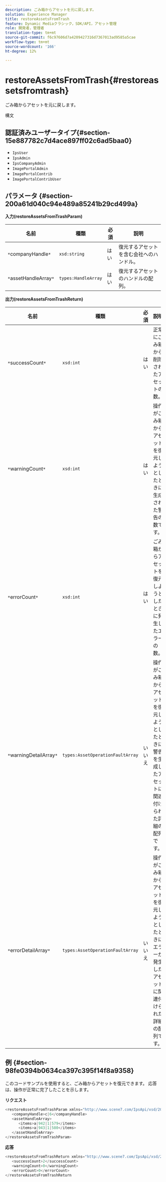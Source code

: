```yaml
---
description: ごみ箱からアセットを元に戻します。
solution: Experience Manager
title: restoreAssetsFromTrash
feature: Dynamic Mediaクラシック，SDK/API，アセット管理
role: 開発者，管理者
translation-type: tm+mt
source-git-commit: f6c97606d7a4209427316d7367013ad9585a5cae
workflow-type: tm+mt
source-wordcount: '166'
ht-degree: 12%

---
```



# restoreAssetsFromTrash{#restoreassetsfromtrash}

ごみ箱からアセットを元に戻します。

構文

## 認証済みユーザータイプ{#section-15e887782c7d4ace897ff02c6ad5baa0}

* `IpsUser`
* `IpsAdmin`
* `IpsCompanyAdmin`
* `ImagePortalAdmin`
* `ImagePortalContrib`
* `ImagePortalContribUser`

## パラメータ {#section-200a61d040c94e489a85241b29cd499a}

**入力(restoreAssetsFromTrashParam)**

| 名前 | 種類 | 必須 | 説明 |
|---|---|---|---|
| `*`companyHandle`*` | `xsd:string` | はい | 復元するアセットを含む会社へのハンドル。 |
| `*`assetHandleArray`*` | `types:HandleArray` | はい | 復元するアセットのハンドルの配列。 |

**出力(restoreAssetsFromTrashReturn)**

| 名前 | 種類 | 必須 | 説明 |
|---|---|---|---|
| `*`successCount`*` | `xsd:int` | はい | 正常にごみ箱から削除されたアセットの数。 |
| `*`warningCount`*` | `xsd:int` | はい | 操作がごみ箱からアセットを復元しようとしたときに生成された警告の数です。 |
| `*`errorCount`*` | `xsd:int` | はい | ごみ箱からアセットを復元しようとしたときに発生したエラーの数。 |
| `*`warningDetailArray`*` | `types:AssetOperationFaultArray` | いいえ | 操作がごみ箱からアセットを復元しようとしたときに警告を生成したアセットに関連付けられた詳細の配列です。 |
| `*`errorDetailArray`*` | `types:AssetOperationFaultArray` | いいえ | 操作がごみ箱からアセットを復元しようとしたときにエラーが発生したアセットに関連付けられた詳細の配列です。 |

## 例 {#section-98fe0394b0634ca397c395f14f8a9358}

このコードサンプルを使用すると、ごみ箱からアセットを復元できます。 応答は、操作が正常に完了したことを示します。

**リクエスト**

```java
<restoreAssetsFromTrashParam xmlns="http://www.scene7.com/IpsApi/xsd/2008-01-15">
   <companyHandle>c|6</companyHandle>
   <assetHandleArray>
      <items>a|942|1|579</items>
      <items>a|943|1|580</items>
   </assetHandleArray>
</restoreAssetsFromTrashParam>
```

**応答**

```java
<restoreAssetsFromTrashReturn xmlns="http://www.scene7.com/IpsApi/xsd/2008-01-15">
   <successCount>2</successCount>
   <warningCount>0</warningCount>
   <errorCount>0</errorCount>
</restoreAssetsFromTrashReturn
```

